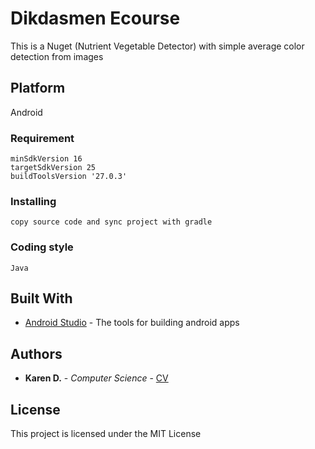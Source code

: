 # Dikdasmen Ecourse
This is a Nuget (Nutrient Vegetable Detector) with simple average color detection from images
## Platform
Android
### Requirement
```
minSdkVersion 16
targetSdkVersion 25
buildToolsVersion '27.0.3'
```
### Installing
```
copy source code and sync project with gradle
```
### Coding style
```
Java
```
## Built With
* [Android Studio](https://developer.android.com/studio/) - The tools for building android apps
## Authors
* **Karen D.** - *Computer Science* - [CV](https://karendk.github.io/)
## License
This project is licensed under the MIT License
